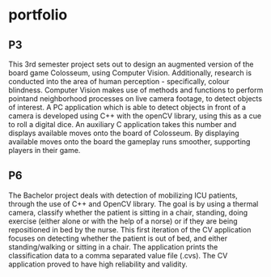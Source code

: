 # portfolio

P3
-----
This 3rd semester project sets out to design an augmented version of the board game Colosseum, using Computer Vision. Additionally, research is conducted into the area of human perception - specifically, colour blindness. Computer Vision makes use of methods and functions to perform pointand neighborhood processes on live camera footage, to detect objects of interest. A PC application which is able to detect objects in front of a camera is developed using C++ with the openCV library, using this as a cue to roll a digital dice. An auxiliary C application takes this number and displays available moves onto the board of Colosseum. By displaying available moves onto the board the gameplay runs smoother, supporting players in their game.

P6
------
The Bachelor project deals with detection of mobilizing ICU patients, through the use of C++ and OpenCV library. The goal is by using a thermal camera, classify whether the patient is sitting in a chair, standing, doing exercise (either alone or with the help of a norse) or if they are being repositioned in bed by the nurse. This first iteration of the CV application focuses on detecting whether the patient is out of bed, and either standing/walking or sitting in a chair. The application prints the classification data to a comma separated value file (.cvs). The CV application proved to have high reliability and validity.
